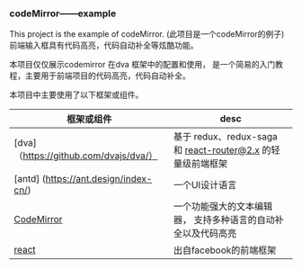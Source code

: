 ###  codeMirror——example
This project is the example of codeMirror.  (此项目是一个codeMirror的例子) 
前端输入框具有代码高亮，代码自动补全等炫酷功能。

本项目仅仅展示codemirror 在dva 框架中的配置和使用， 是一个简易的入门教程，主要用于前端项目的代码高亮，代码自动补全。

本项目中主要使用了以下框架或组件。

框架或组件                             | desc
------------------------------------- | -----------------------------------          
[dva]（https://github.com/dvajs/dva/） |  基于 redux、redux-saga 和 react-router@2.x 的轻量级前端框架 
[antd] (https://ant.design/index-cn/)  | 一个UI设计语言
[CodeMirror](https://codemirror.net/) | 一个功能强大的文本编辑器， 支持多种语言的自动补全以及代码高亮
[react](https://facebook.github.io/react/) | 出自facebook的前端框架







